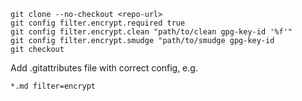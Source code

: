     git clone --no-checkout <repo-url>
    git config filter.encrypt.required true
    git config filter.encrypt.clean "path/to/clean gpg-key-id '%f'"
    git config filter.encrypt.smudge "path/to/smudge gpg-key-id
    git checkout

Add .gitattributes file with correct config, e.g.

    *.md filter=encrypt
